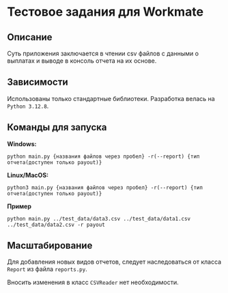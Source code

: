 # Тестовое задания для Workmate

## Описание
Суть приложения заключается в чтении csv файлов с данными о выплатах и выводе в консоль отчета на их основе.

## Зависимости
Использованы только стандартные библиотеки. Разработка велась на `Python 3.12.8`.

## Команды для запуска  
**Windows:**
```
python main.py {названия файлов через пробел} -r(--report) {тип отчета(доступен только payout)}
```

**Linux/MacOS:**
```
python3 main.py {названия файлов через пробел} -r(--report) {тип отчета(доступен только payout)}
```

**Пример**
```
python main.py ../test_data/data3.csv ../test_data/data1.csv ../test_data/data2.csv -r payout
```

## Масштабирование
Для добавления новых видов отчетов, следует наследоваться от класса `Report` из файла `reports.py`.

Вносить изменения в класс `CSVReader` нет необходимости.
